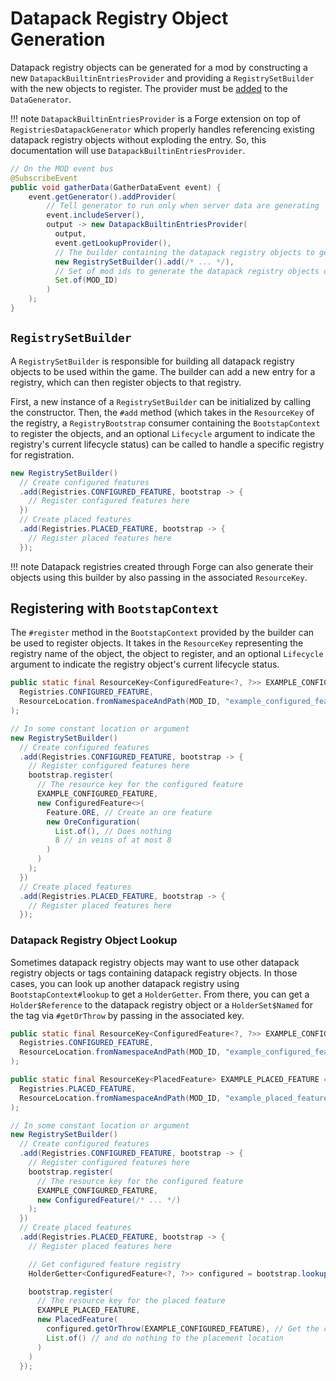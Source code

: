 Datapack Registry Object Generation
==================================

Datapack registry objects can be generated for a mod by constructing a new `DatapackBuiltinEntriesProvider` and providing a `RegistrySetBuilder` with the new objects to register. The provider must be [added][datagen] to the `DataGenerator`.

!!! note
    `DatapackBuiltinEntriesProvider` is a Forge extension on top of `RegistriesDatapackGenerator` which properly handles referencing existing datapack registry objects without exploding the entry. So, this documentation will use `DatapackBuiltinEntriesProvider`.

```java
// On the MOD event bus
@SubscribeEvent
public void gatherData(GatherDataEvent event) {
    event.getGenerator().addProvider(
        // Tell generator to run only when server data are generating
        event.includeServer(),
        output -> new DatapackBuiltinEntriesProvider(
          output,
          event.getLookupProvider(),
          // The builder containing the datapack registry objects to generate
          new RegistrySetBuilder().add(/* ... */),
          // Set of mod ids to generate the datapack registry objects of
          Set.of(MOD_ID)
        )
    );
}
```

`RegistrySetBuilder`
--------------------

A `RegistrySetBuilder` is responsible for building all datapack registry objects to be used within the game. The builder can add a new entry for a registry, which can then register objects to that registry.

First, a new instance of a `RegistrySetBuilder` can be initialized by calling the constructor. Then, the `#add` method (which takes in the `ResourceKey` of the registry, a `RegistryBootstrap` consumer containing the `BootstapContext` to register the objects, and an optional `Lifecycle` argument to indicate the registry's current lifecycle status) can be called to handle a specific registry for registration.

```java
new RegistrySetBuilder()
  // Create configured features
  .add(Registries.CONFIGURED_FEATURE, bootstrap -> {
    // Register configured features here
  })
  // Create placed features
  .add(Registries.PLACED_FEATURE, bootstrap -> {
    // Register placed features here
  });
```

!!! note
    Datapack registries created through Forge can also generate their objects using this builder by also passing in the associated `ResourceKey`.

Registering with `BootstapContext`
----------------------------------

The `#register` method in the `BootstapContext` provided by the builder can be used to register objects. It takes in the `ResourceKey` representing the registry name of the object, the object to register, and an optional `Lifecycle` argument to indicate the registry object's current lifecycle status. 

```java
public static final ResourceKey<ConfiguredFeature<?, ?>> EXAMPLE_CONFIGURED_FEATURE = ResourceKey.create(
  Registries.CONFIGURED_FEATURE,
  ResourceLocation.fromNamespaceAndPath(MOD_ID, "example_configured_feature")
);

// In some constant location or argument
new RegistrySetBuilder()
  // Create configured features
  .add(Registries.CONFIGURED_FEATURE, bootstrap -> {
    // Register configured features here
    bootstrap.register(
      // The resource key for the configured feature
      EXAMPLE_CONFIGURED_FEATURE,
      new ConfiguredFeature<>(
        Feature.ORE, // Create an ore feature
        new OreConfiguration(
          List.of(), // Does nothing
          8 // in veins of at most 8
        )
      )
    );
  })
  // Create placed features
  .add(Registries.PLACED_FEATURE, bootstrap -> {
    // Register placed features here
  });
```

### Datapack Registry Object Lookup

Sometimes datapack registry objects may want to use other datapack registry objects or tags containing datapack registry objects. In those cases, you can look up another datapack registry using `BootstapContext#lookup` to get a `HolderGetter`. From there, you can get a `Holder$Reference` to the datapack registry object or a `HolderSet$Named` for the tag via `#getOrThrow` by passing in the associated key.

```java
public static final ResourceKey<ConfiguredFeature<?, ?>> EXAMPLE_CONFIGURED_FEATURE = ResourceKey.create(
  Registries.CONFIGURED_FEATURE,
  ResourceLocation.fromNamespaceAndPath(MOD_ID, "example_configured_feature")
);

public static final ResourceKey<PlacedFeature> EXAMPLE_PLACED_FEATURE = ResourceKey.create(
  Registries.PLACED_FEATURE,
  ResourceLocation.fromNamespaceAndPath(MOD_ID, "example_placed_feature")
);

// In some constant location or argument
new RegistrySetBuilder()
  // Create configured features
  .add(Registries.CONFIGURED_FEATURE, bootstrap -> {
    // Register configured features here
    bootstrap.register(
      // The resource key for the configured feature
      EXAMPLE_CONFIGURED_FEATURE,
      new ConfiguredFeature(/* ... */)
    );
  })
  // Create placed features
  .add(Registries.PLACED_FEATURE, bootstrap -> {
    // Register placed features here

    // Get configured feature registry
    HolderGetter<ConfiguredFeature<?, ?>> configured = bootstrap.lookup(Registries.CONFIGURED_FEATURE);

    bootstrap.register(
      // The resource key for the placed feature
      EXAMPLE_PLACED_FEATURE,
      new PlacedFeature(
        configured.getOrThrow(EXAMPLE_CONFIGURED_FEATURE), // Get the configured feature
        List.of() // and do nothing to the placement location
      )
    )
  });
```

[datagen]: ../index.md#data-providers